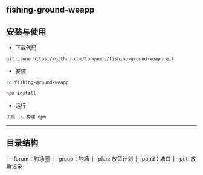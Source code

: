 ## fishing-ground-weapp

## 安装与使用

- 下载代码

```bash
git clone https://github.com/tongwudi/fishing-ground-weapp.git
```

- 安装

```bash
cd fishing-ground-weapp

npm install
```

- 运行

```bash
工具 -> 构建 npm
```

---

## 目录结构

├─forum：钓场圈
├─group：钓场
├─plan: 放鱼计划
├─pond：塘口
├─put: 放鱼记录
